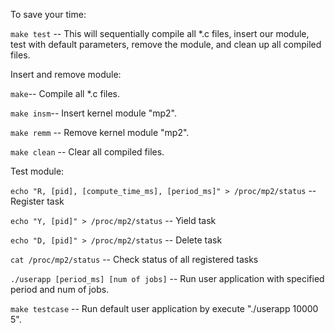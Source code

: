 To save your time:

`make test` -- This will sequentially compile all *.c files, insert our module, test with default parameters, remove the module, and clean up all compiled files.

Insert and remove module:

`make`-- Compile all *.c files.

`make insm`-- Insert kernel module "mp2".

`make remm` -- Remove kernel module "mp2".

`make clean` -- Clear all compiled files.

Test module:

`echo "R, [pid], [compute_time_ms], [period_ms]" > /proc/mp2/status` -- Register task

`echo "Y, [pid]" > /proc/mp2/status` -- Yield task

`echo "D, [pid]" > /proc/mp2/status` -- Delete task

`cat /proc/mp2/status` -- Check status of all registered tasks

`./userapp [period_ms] [num of jobs]` -- Run user application with specified period and num of jobs.

`make testcase` -- Run default user application by execute "./userapp 10000 5".

